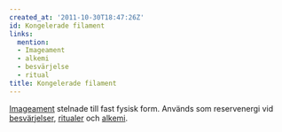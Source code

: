 ```yaml
---
created_at: '2011-10-30T18:47:26Z'
id: Kongelerade filament
links:
  mention:
  - Imageament
  - alkemi
  - besvärjelse
  - ritual
title: Kongelerade filament
---
```


[Imageament] stelnade till fast fysisk form. Används som reservenergi vid [besvärjelser], [ritualer]
och [alkemi].

  [Imageament]: Imageament
  [besvärjelser]: besvärjelse
  [ritualer]: ritual
  [alkemi]: alkemi